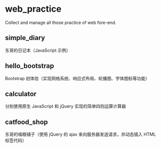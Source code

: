 # web_practice
Collect and manage all those practice of web fore-end.

## simple_diary
东哥的日记本（JavaScript 示例）

## hello_bootstrap
Bootstrap 初体验（实现网格系统、响应式布局、轮播图、字体图标等功能）

## calculator
分别使用原生 JavaScript 和 jQuery 实现的简单四则运算计算器

## catfood_shop
东哥的喵粮铺子（使用 jQuery 的 ajax 来向服务器发送请求，并动态插入 HTML 标签代码）


